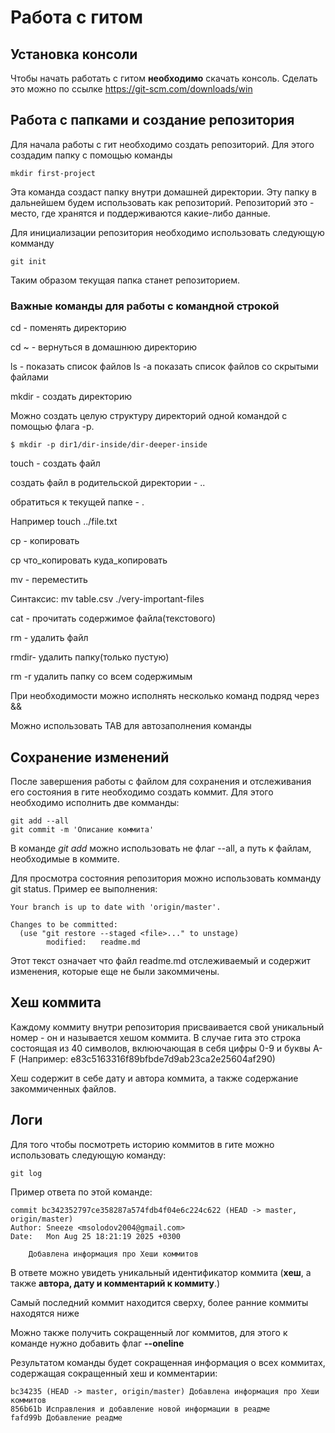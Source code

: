 # Работа с гитом

## Установка консоли

Чтобы начать работать с гитом **необходимо** скачать консоль. Сделать это можно по ссылке https://git-scm.com/downloads/win

## Работа с папками и создание репозитория

Для начала работы с гит необходимо создать репозиторий. Для этого создадим папку с помощью команды

```
mkdir first-project

```

Эта команда создаст папку внутри домашней директории. Эту папку в дальнейшем будем использовать как репозиторий.  Репозиторий это - место, где хранятся и поддерживаются какие-либо данные.


Для инициализации репозитория необходимо использовать следующую комманду

```
git init

```


Таким образом текущая папка станет репозиторием.


### Важные команды для работы с командной строкой

 
cd - поменять директорию 


cd ~ - вернуться в домашнюю директорию 


ls - показать список файлов
ls -a показать список файлов со скрытыми файлами


mkdir - создать директорию


Можно создать целую структуру директорий одной командой с помощью 
флага -p.

```
$ mkdir -p dir1/dir-inside/dir-deeper-inside
```

touch - создать файл

создать файл в родительской директории - ..


обратиться к текущей папке - .


Например touch ../file.txt

cp - копировать


cp что_копировать куда_копировать


mv - переместить


Синтаксис: mv table.csv ./very-important-files


cat - прочитать содержимое файла(текстового)


rm - удалить файл


rmdir- удалить папку(только пустую)


rm -r удалить папку со всем содержимым


При необходимости можно исполнять несколько команд подряд через &&


Можно использовать TAB для автозаполнения команды


## Сохранение изменений


После завершения работы с файлом для сохранения и отслеживания его состояния в гите необходимо создать коммит. Для этого необходимо исполнить две комманды:

```
git add --all
git commit -m 'Описание коммита'

```

В команде *git add* можно использовать не флаг --all, а путь к файлам, необходимые в коммите.


Для просмотра состояния репозитория можно использовать комманду git status. Пример ее выполнения: 

```
Your branch is up to date with 'origin/master'.

Changes to be committed:
  (use "git restore --staged <file>..." to unstage)
        modified:   readme.md

```

Этот текст означает что файл readme.md отслеживаемый и содержит изменения, которые еще не были закоммичены.


## Хеш коммита


Каждому коммиту внутри репозитория присваивается свой уникальный номер - он и называется хешом коммита. В случае гита это строка состоящая из 40 символов, вклюючающая в себя цифры 0-9 и буквы A-F (Например: e83c5163316f89bfbde7d9ab23ca2e25604af290)


Хеш содержит в себе дату и автора коммита, а также содержание закоммиченных файлов.


## Логи


Для того чтобы посмотреть историю коммитов в гите можно использовать следующую команду:


```
git log

```


Пример ответа по этой команде:


```
commit bc342352797ce358287a574fdb4f04e6c224c622 (HEAD -> master, origin/master)
Author: Sneeze <msolodov2004@gmail.com>
Date:   Mon Aug 25 18:21:19 2025 +0300

    Добавлена информация про Хеши коммитов
```


В ответе можно увидеть уникальный идентификатор коммита (**хеш**, а также **автора, дату и комментарий к коммиту**.)


Самый последний коммит находится сверху, более ранние коммиты находятся ниже


Можно также получить сокращенный лог коммитов, для этого к команде нужно добавить флаг **--oneline**


Результатом команды будет сокращенная информация о всех коммитах, содержащая сокращенный хеш и комментарии:


```
bc34235 (HEAD -> master, origin/master) Добавлена информация про Хеши коммитов
856b61b Исправления и добавление новой информации в реадме
fafd99b Добавление реадме
```

